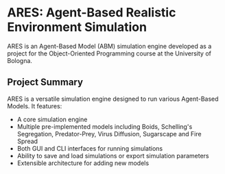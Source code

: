 # ARES: Agent-Based Realistic Environment Simulation

ARES is an Agent-Based Model (ABM) simulation engine developed as a project for the Object-Oriented Programming course at the University of Bologna.


## Project Summary

ARES is a versatile simulation engine designed to run various Agent-Based Models. It features:

- A core simulation engine
- Multiple pre-implemented models including Boids, Schelling's Segregation, Predator-Prey, Virus Diffusion, Sugarscape and Fire Spread
- Both GUI and CLI interfaces for running simulations
- Ability to save and load simulations or export simulation parameters
- Extensible architecture for adding new models

